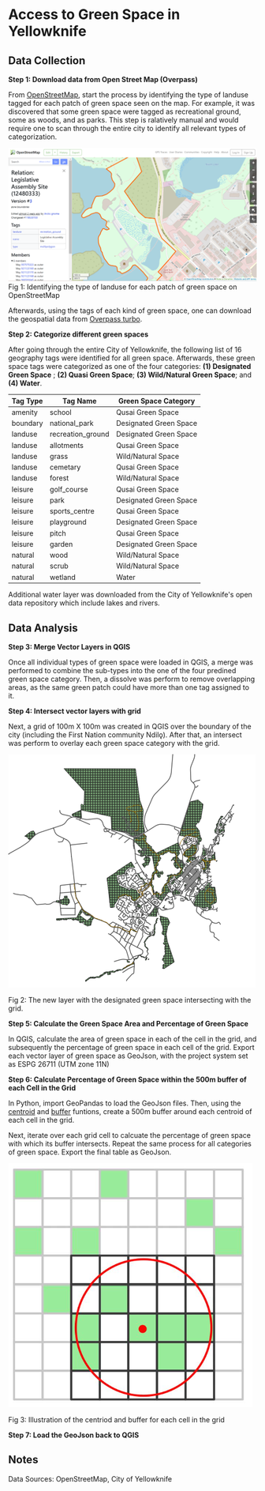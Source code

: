 # Access to Green Space in Yellowknife
## Data Collection
**Step 1: Download data from Open Street Map (Overpass)**

From [OpenStreetMap](https://www.openstreetmap.org/relation/12480333#map=16/62.4587/-114.3753), start the process by identifying the type of landuse tagged for each patch of green space seen on the map. For example, it was discovered that some green space were tagged as recreational ground, some as woods, and as parks. This step is ralatively manual and would require one to scan through the entire city to identify all relevant types of categorization.


![alt text](image.png)
Fig 1: Identifying the type of landuse for each patch of green space on OpenStreetMap

Afterwards, using the tags of each kind of green space, one can download the geospatial data from [Overpass turbo](https://overpass-turbo.eu/).

**Step 2: Categorize different green spaces**

After going through the entire City of Yellowknife, the following list of 16 geography tags were identified for all green space. Afterwards, these green space tags were categorized as one of the four categories: **(1) Designated Green Space** ; **(2) Quasi Green Space**; **(3) Wild/Natural Green Space**; and **(4) Water**. 

| Tag Type  | Tag Name | Green Space Category |
| ------------- | ------------- | ------------- |
| amenity  | school  | Qusai Green Space
| boundary  | national_park  | Designated Green Space
| landuse	| recreation_ground | Designated Green Space
| landuse	| allotments | Qusai Green Space
| landuse	| grass| Wild/Natural Space
| landuse  | cemetary  | Qusai Green Space
| landuse | forest  | Wild/Natural Space
| leisure  | golf_course  | Qusai Green Space
| leisure  | park  | Designated Green Space
| leisure  | sports_centre  | Qusai Green Space
| leisure  | playground  | Designated Green Space
| leisure | pitch | Qusai Green Space
| leisure  | garden  | Designated Green Space
| natural  | wood  | Wild/Natural Space
| natural  | scrub | Wild/Natural Space
| natural | wetland | Water

Additional water layer was downloaded from the City of Yellowknife's open data repository which include lakes and rivers. 

## Data Analysis

**Step 3: Merge Vector Layers in QGIS**

Once all individual types of green space were loaded in QGIS, a merge was performed to combine the sub-types into the one of the four predined green space category. Then, a dissolve was perform to remove overlapping areas, as the same green patch could have more than one tag assigned to it. 

**Step 4: Intersect vector layers with grid**

Next, a grid of 100m X 100m was created in QGIS over the boundary of the city (including the First Nation community Ndilǫ). After that, an intersect was perform to overlay each green space category with the grid. 

![alt text](image-4.png)

Fig 2: The new layer with the designated green space intersecting with the grid.

**Step 5: Calculate the Green Space Area and Percentage of Green Space**

In QGIS, calculate the area of green space in each of the cell in the grid, and subsequently the percentage of green space in each cell of the grid. Export each vector layer of green space as GeoJson, with the project system set as ESPG 26711 (UTM zone 11N)

**Step 6: Calculate Percentage of Green Space within the 500m buffer of each Cell in the Grid** 

In Python, import GeoPandas to load the GeoJson files. Then, using the [centroid](https://geopandas.org/en/stable/docs/reference/api/geopandas.GeoSeries.centroid.html) and [buffer](https://geopandas.org/en/stable/docs/reference/api/geopandas.GeoSeries.buffer.html) funtions, create a 500m buffer around each centroid of each cell in the grid.

Next, iterate over each grid cell to calcuate the percentage of green space with which its buffer intersects. Repeat the same process for all categories of green space. Export the final table as GeoJson.

![alt text](image-3.png)

Fig 3: Illustration of the centriod and buffer for each cell in the grid

**Step 7: Load the GeoJson back to QGIS**

## Notes
Data Sources: OpenStreetMap, City of Yellowknife